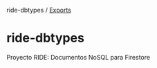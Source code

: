 ride-dbtypes / [Exports](modules.md)

# ride-dbtypes
Proyecto RIDE: Documentos NoSQL para Firestore
